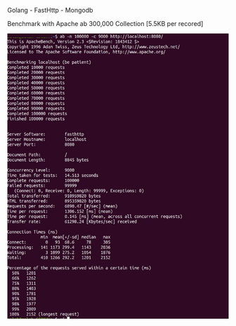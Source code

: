 Golang - FastHttp - Mongodb

Benchmark with Apache ab
300,000 Collection [5.5KB per recored]

![Apache ab bench mark](benchmark.jpeg)

